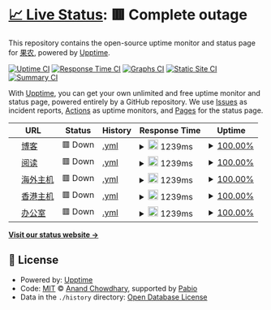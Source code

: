 # [📈 Live Status](https://htmambo.github.io/upptime): <!--live status--> **🟥 Complete outage**

This repository contains the open-source uptime monitor and status page for [果农](https://htmambo.github.io/upptime), powered by [Upptime](https://github.com/upptime/upptime).

[![Uptime CI](https://github.com/htmambo/upptime/workflows/Uptime%20CI/badge.svg)](https://github.com/htmambo/upptime/actions?query=workflow%3A%22Uptime+CI%22)
[![Response Time CI](https://github.com/htmambo/upptime/workflows/Response%20Time%20CI/badge.svg)](https://github.com/htmambo/upptime/actions?query=workflow%3A%22Response+Time+CI%22)
[![Graphs CI](https://github.com/htmambo/upptime/workflows/Graphs%20CI/badge.svg)](https://github.com/htmambo/upptime/actions?query=workflow%3A%22Graphs+CI%22)
[![Static Site CI](https://github.com/htmambo/upptime/workflows/Static%20Site%20CI/badge.svg)](https://github.com/htmambo/upptime/actions?query=workflow%3A%22Static+Site+CI%22)
[![Summary CI](https://github.com/htmambo/upptime/workflows/Summary%20CI/badge.svg)](https://github.com/htmambo/upptime/actions?query=workflow%3A%22Summary+CI%22)

With [Upptime](https://upptime.js.org), you can get your own unlimited and free uptime monitor and status page, powered entirely by a GitHub repository. We use [Issues](https://github.com/htmambo/upptime/issues) as incident reports, [Actions](https://github.com/htmambo/upptime/actions) as uptime monitors, and [Pages](https://htmambo.github.io/upptime) for the status page.

<!--start: status pages-->
<!-- This summary is generated by Upptime (https://github.com/upptime/upptime) -->
<!-- Do not edit this manually, your changes will be overwritten -->
<!-- prettier-ignore -->
| URL | Status | History | Response Time | Uptime |
| --- | ------ | ------- | ------------- | ------ |
| <img alt="" src="https://icons.duckduckgo.com/ip3/blog.imzhp.com.ico" height="13"> [博客](https://blog.imzhp.com) | 🟥 Down | [.yml](https://github.com/htmambo/upptime/commits/HEAD/history/.yml) | <details><summary><img alt="Response time graph" src="./graphs//response-time-week.png" height="20"> 1239ms</summary><br><a href="https://htmambo.github.io/upptime/history/"><img alt="Response time 1239" src="https://img.shields.io/endpoint?url=https%3A%2F%2Fraw.githubusercontent.com%2Fhtmambo%2Fupptime%2FHEAD%2Fapi%2F%2Fresponse-time.json"></a><br><a href="https://htmambo.github.io/upptime/history/"><img alt="24-hour response time 1239" src="https://img.shields.io/endpoint?url=https%3A%2F%2Fraw.githubusercontent.com%2Fhtmambo%2Fupptime%2FHEAD%2Fapi%2F%2Fresponse-time-day.json"></a><br><a href="https://htmambo.github.io/upptime/history/"><img alt="7-day response time 1239" src="https://img.shields.io/endpoint?url=https%3A%2F%2Fraw.githubusercontent.com%2Fhtmambo%2Fupptime%2FHEAD%2Fapi%2F%2Fresponse-time-week.json"></a><br><a href="https://htmambo.github.io/upptime/history/"><img alt="30-day response time 1239" src="https://img.shields.io/endpoint?url=https%3A%2F%2Fraw.githubusercontent.com%2Fhtmambo%2Fupptime%2FHEAD%2Fapi%2F%2Fresponse-time-month.json"></a><br><a href="https://htmambo.github.io/upptime/history/"><img alt="1-year response time 1239" src="https://img.shields.io/endpoint?url=https%3A%2F%2Fraw.githubusercontent.com%2Fhtmambo%2Fupptime%2FHEAD%2Fapi%2F%2Fresponse-time-year.json"></a></details> | <details><summary><a href="https://htmambo.github.io/upptime/history/">100.00%</a></summary><a href="https://htmambo.github.io/upptime/history/"><img alt="All-time uptime 100.00%" src="https://img.shields.io/endpoint?url=https%3A%2F%2Fraw.githubusercontent.com%2Fhtmambo%2Fupptime%2FHEAD%2Fapi%2F%2Fuptime.json"></a><br><a href="https://htmambo.github.io/upptime/history/"><img alt="24-hour uptime 100.00%" src="https://img.shields.io/endpoint?url=https%3A%2F%2Fraw.githubusercontent.com%2Fhtmambo%2Fupptime%2FHEAD%2Fapi%2F%2Fuptime-day.json"></a><br><a href="https://htmambo.github.io/upptime/history/"><img alt="7-day uptime 100.00%" src="https://img.shields.io/endpoint?url=https%3A%2F%2Fraw.githubusercontent.com%2Fhtmambo%2Fupptime%2FHEAD%2Fapi%2F%2Fuptime-week.json"></a><br><a href="https://htmambo.github.io/upptime/history/"><img alt="30-day uptime 100.00%" src="https://img.shields.io/endpoint?url=https%3A%2F%2Fraw.githubusercontent.com%2Fhtmambo%2Fupptime%2FHEAD%2Fapi%2F%2Fuptime-month.json"></a><br><a href="https://htmambo.github.io/upptime/history/"><img alt="1-year uptime 100.00%" src="https://img.shields.io/endpoint?url=https%3A%2F%2Fraw.githubusercontent.com%2Fhtmambo%2Fupptime%2FHEAD%2Fapi%2F%2Fuptime-year.json"></a></details>
| <img alt="" src="https://icons.duckduckgo.com/ip3/reader.hoping.eu.org.ico" height="13"> [阅读](https://reader.hoping.eu.org) | 🟥 Down | [.yml](https://github.com/htmambo/upptime/commits/HEAD/history/.yml) | <details><summary><img alt="Response time graph" src="./graphs//response-time-week.png" height="20"> 1239ms</summary><br><a href="https://htmambo.github.io/upptime/history/"><img alt="Response time 1239" src="https://img.shields.io/endpoint?url=https%3A%2F%2Fraw.githubusercontent.com%2Fhtmambo%2Fupptime%2FHEAD%2Fapi%2F%2Fresponse-time.json"></a><br><a href="https://htmambo.github.io/upptime/history/"><img alt="24-hour response time 1239" src="https://img.shields.io/endpoint?url=https%3A%2F%2Fraw.githubusercontent.com%2Fhtmambo%2Fupptime%2FHEAD%2Fapi%2F%2Fresponse-time-day.json"></a><br><a href="https://htmambo.github.io/upptime/history/"><img alt="7-day response time 1239" src="https://img.shields.io/endpoint?url=https%3A%2F%2Fraw.githubusercontent.com%2Fhtmambo%2Fupptime%2FHEAD%2Fapi%2F%2Fresponse-time-week.json"></a><br><a href="https://htmambo.github.io/upptime/history/"><img alt="30-day response time 1239" src="https://img.shields.io/endpoint?url=https%3A%2F%2Fraw.githubusercontent.com%2Fhtmambo%2Fupptime%2FHEAD%2Fapi%2F%2Fresponse-time-month.json"></a><br><a href="https://htmambo.github.io/upptime/history/"><img alt="1-year response time 1239" src="https://img.shields.io/endpoint?url=https%3A%2F%2Fraw.githubusercontent.com%2Fhtmambo%2Fupptime%2FHEAD%2Fapi%2F%2Fresponse-time-year.json"></a></details> | <details><summary><a href="https://htmambo.github.io/upptime/history/">100.00%</a></summary><a href="https://htmambo.github.io/upptime/history/"><img alt="All-time uptime 100.00%" src="https://img.shields.io/endpoint?url=https%3A%2F%2Fraw.githubusercontent.com%2Fhtmambo%2Fupptime%2FHEAD%2Fapi%2F%2Fuptime.json"></a><br><a href="https://htmambo.github.io/upptime/history/"><img alt="24-hour uptime 100.00%" src="https://img.shields.io/endpoint?url=https%3A%2F%2Fraw.githubusercontent.com%2Fhtmambo%2Fupptime%2FHEAD%2Fapi%2F%2Fuptime-day.json"></a><br><a href="https://htmambo.github.io/upptime/history/"><img alt="7-day uptime 100.00%" src="https://img.shields.io/endpoint?url=https%3A%2F%2Fraw.githubusercontent.com%2Fhtmambo%2Fupptime%2FHEAD%2Fapi%2F%2Fuptime-week.json"></a><br><a href="https://htmambo.github.io/upptime/history/"><img alt="30-day uptime 100.00%" src="https://img.shields.io/endpoint?url=https%3A%2F%2Fraw.githubusercontent.com%2Fhtmambo%2Fupptime%2FHEAD%2Fapi%2F%2Fuptime-month.json"></a><br><a href="https://htmambo.github.io/upptime/history/"><img alt="1-year uptime 100.00%" src="https://img.shields.io/endpoint?url=https%3A%2F%2Fraw.githubusercontent.com%2Fhtmambo%2Fupptime%2FHEAD%2Fapi%2F%2Fuptime-year.json"></a></details>
| <img alt="" src="https://icons.duckduckgo.com/ip3/izhp.eu.org.ico" height="13"> [海外主机](https://izhp.eu.org/) | 🟥 Down | [.yml](https://github.com/htmambo/upptime/commits/HEAD/history/.yml) | <details><summary><img alt="Response time graph" src="./graphs//response-time-week.png" height="20"> 1239ms</summary><br><a href="https://htmambo.github.io/upptime/history/"><img alt="Response time 1239" src="https://img.shields.io/endpoint?url=https%3A%2F%2Fraw.githubusercontent.com%2Fhtmambo%2Fupptime%2FHEAD%2Fapi%2F%2Fresponse-time.json"></a><br><a href="https://htmambo.github.io/upptime/history/"><img alt="24-hour response time 1239" src="https://img.shields.io/endpoint?url=https%3A%2F%2Fraw.githubusercontent.com%2Fhtmambo%2Fupptime%2FHEAD%2Fapi%2F%2Fresponse-time-day.json"></a><br><a href="https://htmambo.github.io/upptime/history/"><img alt="7-day response time 1239" src="https://img.shields.io/endpoint?url=https%3A%2F%2Fraw.githubusercontent.com%2Fhtmambo%2Fupptime%2FHEAD%2Fapi%2F%2Fresponse-time-week.json"></a><br><a href="https://htmambo.github.io/upptime/history/"><img alt="30-day response time 1239" src="https://img.shields.io/endpoint?url=https%3A%2F%2Fraw.githubusercontent.com%2Fhtmambo%2Fupptime%2FHEAD%2Fapi%2F%2Fresponse-time-month.json"></a><br><a href="https://htmambo.github.io/upptime/history/"><img alt="1-year response time 1239" src="https://img.shields.io/endpoint?url=https%3A%2F%2Fraw.githubusercontent.com%2Fhtmambo%2Fupptime%2FHEAD%2Fapi%2F%2Fresponse-time-year.json"></a></details> | <details><summary><a href="https://htmambo.github.io/upptime/history/">100.00%</a></summary><a href="https://htmambo.github.io/upptime/history/"><img alt="All-time uptime 100.00%" src="https://img.shields.io/endpoint?url=https%3A%2F%2Fraw.githubusercontent.com%2Fhtmambo%2Fupptime%2FHEAD%2Fapi%2F%2Fuptime.json"></a><br><a href="https://htmambo.github.io/upptime/history/"><img alt="24-hour uptime 100.00%" src="https://img.shields.io/endpoint?url=https%3A%2F%2Fraw.githubusercontent.com%2Fhtmambo%2Fupptime%2FHEAD%2Fapi%2F%2Fuptime-day.json"></a><br><a href="https://htmambo.github.io/upptime/history/"><img alt="7-day uptime 100.00%" src="https://img.shields.io/endpoint?url=https%3A%2F%2Fraw.githubusercontent.com%2Fhtmambo%2Fupptime%2FHEAD%2Fapi%2F%2Fuptime-week.json"></a><br><a href="https://htmambo.github.io/upptime/history/"><img alt="30-day uptime 100.00%" src="https://img.shields.io/endpoint?url=https%3A%2F%2Fraw.githubusercontent.com%2Fhtmambo%2Fupptime%2FHEAD%2Fapi%2F%2Fuptime-month.json"></a><br><a href="https://htmambo.github.io/upptime/history/"><img alt="1-year uptime 100.00%" src="https://img.shields.io/endpoint?url=https%3A%2F%2Fraw.githubusercontent.com%2Fhtmambo%2Fupptime%2FHEAD%2Fapi%2F%2Fuptime-year.json"></a></details>
| <img alt="" src="https://icons.duckduckgo.com/ip3/null.ico" height="13"> [香港主机](38.207.164.24) | 🟥 Down | [.yml](https://github.com/htmambo/upptime/commits/HEAD/history/.yml) | <details><summary><img alt="Response time graph" src="./graphs//response-time-week.png" height="20"> 1239ms</summary><br><a href="https://htmambo.github.io/upptime/history/"><img alt="Response time 1239" src="https://img.shields.io/endpoint?url=https%3A%2F%2Fraw.githubusercontent.com%2Fhtmambo%2Fupptime%2FHEAD%2Fapi%2F%2Fresponse-time.json"></a><br><a href="https://htmambo.github.io/upptime/history/"><img alt="24-hour response time 1239" src="https://img.shields.io/endpoint?url=https%3A%2F%2Fraw.githubusercontent.com%2Fhtmambo%2Fupptime%2FHEAD%2Fapi%2F%2Fresponse-time-day.json"></a><br><a href="https://htmambo.github.io/upptime/history/"><img alt="7-day response time 1239" src="https://img.shields.io/endpoint?url=https%3A%2F%2Fraw.githubusercontent.com%2Fhtmambo%2Fupptime%2FHEAD%2Fapi%2F%2Fresponse-time-week.json"></a><br><a href="https://htmambo.github.io/upptime/history/"><img alt="30-day response time 1239" src="https://img.shields.io/endpoint?url=https%3A%2F%2Fraw.githubusercontent.com%2Fhtmambo%2Fupptime%2FHEAD%2Fapi%2F%2Fresponse-time-month.json"></a><br><a href="https://htmambo.github.io/upptime/history/"><img alt="1-year response time 1239" src="https://img.shields.io/endpoint?url=https%3A%2F%2Fraw.githubusercontent.com%2Fhtmambo%2Fupptime%2FHEAD%2Fapi%2F%2Fresponse-time-year.json"></a></details> | <details><summary><a href="https://htmambo.github.io/upptime/history/">100.00%</a></summary><a href="https://htmambo.github.io/upptime/history/"><img alt="All-time uptime 100.00%" src="https://img.shields.io/endpoint?url=https%3A%2F%2Fraw.githubusercontent.com%2Fhtmambo%2Fupptime%2FHEAD%2Fapi%2F%2Fuptime.json"></a><br><a href="https://htmambo.github.io/upptime/history/"><img alt="24-hour uptime 100.00%" src="https://img.shields.io/endpoint?url=https%3A%2F%2Fraw.githubusercontent.com%2Fhtmambo%2Fupptime%2FHEAD%2Fapi%2F%2Fuptime-day.json"></a><br><a href="https://htmambo.github.io/upptime/history/"><img alt="7-day uptime 100.00%" src="https://img.shields.io/endpoint?url=https%3A%2F%2Fraw.githubusercontent.com%2Fhtmambo%2Fupptime%2FHEAD%2Fapi%2F%2Fuptime-week.json"></a><br><a href="https://htmambo.github.io/upptime/history/"><img alt="30-day uptime 100.00%" src="https://img.shields.io/endpoint?url=https%3A%2F%2Fraw.githubusercontent.com%2Fhtmambo%2Fupptime%2FHEAD%2Fapi%2F%2Fuptime-month.json"></a><br><a href="https://htmambo.github.io/upptime/history/"><img alt="1-year uptime 100.00%" src="https://img.shields.io/endpoint?url=https%3A%2F%2Fraw.githubusercontent.com%2Fhtmambo%2Fupptime%2FHEAD%2Fapi%2F%2Fuptime-year.json"></a></details>
| <img alt="" src="https://icons.duckduckgo.com/ip3/null.ico" height="13"> [办公室](58.213.197.202) | 🟥 Down | [.yml](https://github.com/htmambo/upptime/commits/HEAD/history/.yml) | <details><summary><img alt="Response time graph" src="./graphs//response-time-week.png" height="20"> 1239ms</summary><br><a href="https://htmambo.github.io/upptime/history/"><img alt="Response time 1239" src="https://img.shields.io/endpoint?url=https%3A%2F%2Fraw.githubusercontent.com%2Fhtmambo%2Fupptime%2FHEAD%2Fapi%2F%2Fresponse-time.json"></a><br><a href="https://htmambo.github.io/upptime/history/"><img alt="24-hour response time 1239" src="https://img.shields.io/endpoint?url=https%3A%2F%2Fraw.githubusercontent.com%2Fhtmambo%2Fupptime%2FHEAD%2Fapi%2F%2Fresponse-time-day.json"></a><br><a href="https://htmambo.github.io/upptime/history/"><img alt="7-day response time 1239" src="https://img.shields.io/endpoint?url=https%3A%2F%2Fraw.githubusercontent.com%2Fhtmambo%2Fupptime%2FHEAD%2Fapi%2F%2Fresponse-time-week.json"></a><br><a href="https://htmambo.github.io/upptime/history/"><img alt="30-day response time 1239" src="https://img.shields.io/endpoint?url=https%3A%2F%2Fraw.githubusercontent.com%2Fhtmambo%2Fupptime%2FHEAD%2Fapi%2F%2Fresponse-time-month.json"></a><br><a href="https://htmambo.github.io/upptime/history/"><img alt="1-year response time 1239" src="https://img.shields.io/endpoint?url=https%3A%2F%2Fraw.githubusercontent.com%2Fhtmambo%2Fupptime%2FHEAD%2Fapi%2F%2Fresponse-time-year.json"></a></details> | <details><summary><a href="https://htmambo.github.io/upptime/history/">100.00%</a></summary><a href="https://htmambo.github.io/upptime/history/"><img alt="All-time uptime 100.00%" src="https://img.shields.io/endpoint?url=https%3A%2F%2Fraw.githubusercontent.com%2Fhtmambo%2Fupptime%2FHEAD%2Fapi%2F%2Fuptime.json"></a><br><a href="https://htmambo.github.io/upptime/history/"><img alt="24-hour uptime 100.00%" src="https://img.shields.io/endpoint?url=https%3A%2F%2Fraw.githubusercontent.com%2Fhtmambo%2Fupptime%2FHEAD%2Fapi%2F%2Fuptime-day.json"></a><br><a href="https://htmambo.github.io/upptime/history/"><img alt="7-day uptime 100.00%" src="https://img.shields.io/endpoint?url=https%3A%2F%2Fraw.githubusercontent.com%2Fhtmambo%2Fupptime%2FHEAD%2Fapi%2F%2Fuptime-week.json"></a><br><a href="https://htmambo.github.io/upptime/history/"><img alt="30-day uptime 100.00%" src="https://img.shields.io/endpoint?url=https%3A%2F%2Fraw.githubusercontent.com%2Fhtmambo%2Fupptime%2FHEAD%2Fapi%2F%2Fuptime-month.json"></a><br><a href="https://htmambo.github.io/upptime/history/"><img alt="1-year uptime 100.00%" src="https://img.shields.io/endpoint?url=https%3A%2F%2Fraw.githubusercontent.com%2Fhtmambo%2Fupptime%2FHEAD%2Fapi%2F%2Fuptime-year.json"></a></details>

<!--end: status pages-->

[**Visit our status website →**](https://htmambo.github.io/upptime)

## 📄 License

- Powered by: [Upptime](https://github.com/upptime/upptime)
- Code: [MIT](./LICENSE) © [Anand Chowdhary](https://anandchowdhary.com), supported by [Pabio](https://pabio.com)
- Data in the `./history` directory: [Open Database License](https://opendatacommons.org/licenses/odbl/1-0/)
